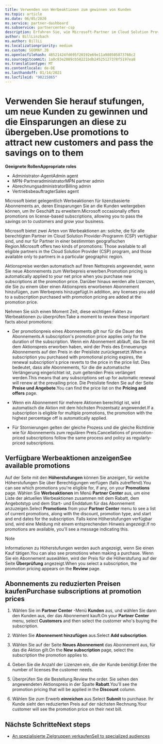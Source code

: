 ```yaml
---
title: Verwenden von Werbeaktionen zum gewinnen von Kunden
ms.topic: article
ms.date: 06/05/2020
ms.service: partner-dashboard
ms.subservice: partnercenter-csp
description: Erfahren Sie, wie Microsoft-Partner im Cloud Solution Provider-Programm Abonnements bei Promotionpreisen erwerben und die Einsparungen an Ihre Kunden weitergeben können.
author: BillLinzbach
ms.author: BillLi
ms.localizationpriority: medium
ms.custom: SEOMAY.20
ms.openlocfilehash: 48521424fd695f20192e69e11a980505873768c2
ms.sourcegitcommit: 1a0c83e2089cb58221bdb24525127378f5197ea8
ms.translationtype: MT
ms.contentlocale: de-DE
ms.lasthandoff: 01/14/2021
ms.locfileid: "98215865"
---
```

# <a name="use-promotions-to-attract-new-customers-and-pass-the-savings-on-to-them"></a><span data-ttu-id="09141-103">Verwenden Sie herauf stufungen, um neue Kunden zu gewinnen und die Einsparungen an diese zu übergeben.</span><span class="sxs-lookup"><span data-stu-id="09141-103">Use promotions to attract new customers and pass the savings on to them</span></span>



<span data-ttu-id="09141-104">**Geeignete Rollen**</span><span class="sxs-lookup"><span data-stu-id="09141-104">**Appropriate roles**</span></span>

- <span data-ttu-id="09141-105">Administrator-Agent</span><span class="sxs-lookup"><span data-stu-id="09141-105">Admin agent</span></span>
- <span data-ttu-id="09141-106">MPN-Partneradministrator</span><span class="sxs-lookup"><span data-stu-id="09141-106">MPN partner admin</span></span>
- <span data-ttu-id="09141-107">Abrechnungsadministrator</span><span class="sxs-lookup"><span data-stu-id="09141-107">Billing admin</span></span>
- <span data-ttu-id="09141-108">Vertriebsbeauftragter</span><span class="sxs-lookup"><span data-stu-id="09141-108">Sales agent</span></span>


<span data-ttu-id="09141-109">Microsoft bietet gelegentlich Werbeaktionen für lizenzbasierte Abonnements an, deren Einsparungen Sie an die Kunden weitergeben können, um Ihr Geschäft zu erweitern.</span><span class="sxs-lookup"><span data-stu-id="09141-109">Microsoft occasionally offers promotions on license-based subscriptions, allowing you to pass the savings on to customers and grow your business.</span></span> 

<span data-ttu-id="09141-110">Microsoft bietet zwei Arten von Werbeaktionen an: solche, die für alle berechtigten Partner im Cloud Solution Provider-Programm (CSP) verfügbar sind, und nur für Partner in einer bestimmten geografischen Region.</span><span class="sxs-lookup"><span data-stu-id="09141-110">Microsoft offers two kinds of promotions: Those available to all eligible partners in the Cloud Solution Provider (CSP) program, and those available only to partners in a particular geographic region.</span></span>

<span data-ttu-id="09141-111">Aktionspreise werden automatisch auf Ihren Nettopreis angewendet, wenn Sie neue Abonnements zum Werbepreis erwerben.</span><span class="sxs-lookup"><span data-stu-id="09141-111">Promotion pricing is automatically applied to your net price when you purchase new subscriptions at the promotion price.</span></span> <span data-ttu-id="09141-112">Darüber hinaus werden alle Lizenzen, die Sie zu einem über einen Aktionspreis erworbenen Abonnement hinzufügen, zum Werbepreis hinzugefügt.</span><span class="sxs-lookup"><span data-stu-id="09141-112">In addition, any licenses you add to a subscription purchased with promotion pricing are added at the promotion price.</span></span> 

<span data-ttu-id="09141-113">Nehmen Sie sich einen Moment Zeit, diese wichtigen Fakten zu Werbeaktionen zu überprüfen:</span><span class="sxs-lookup"><span data-stu-id="09141-113">Take a moment to review these important facts about promotions:</span></span>

- <span data-ttu-id="09141-114">Der promotionpreis eines Abonnements gilt nur für die Dauer des Abonnements.</span><span class="sxs-lookup"><span data-stu-id="09141-114">A subscription's promotion price applies only for the duration of the subscription.</span></span> <span data-ttu-id="09141-115">Wenn ein Abonnement abläuft, das Sie mit dem Aktionspreis erworben haben, wird der Preis des Erneuerungs Abonnements auf den Preis in der Preisliste zurückgesetzt.</span><span class="sxs-lookup"><span data-stu-id="09141-115">When a subscription you purchased with promotional pricing expires, the renewal subscription's price reverts to the price in the price list.</span></span> <span data-ttu-id="09141-116">Dies bedeutet, dass alle Abonnements, für die die automatische Verlängerung eingerichtet ist, zum geltenden Preis verlängert werden.</span><span class="sxs-lookup"><span data-stu-id="09141-116">This means that any subscriptions set up for automatic renewal will renew at the prevailing price.</span></span> <span data-ttu-id="09141-117">Die Preisliste finden Sie auf der Seite **Preise und Angebote**.</span><span class="sxs-lookup"><span data-stu-id="09141-117">You can find the price list on the **Pricing and offers** page.</span></span>

- <span data-ttu-id="09141-118">Wenn ein Abonnement für mehrere Aktionen berechtigt ist, wird automatisch die Aktion mit dem höchsten Prozentsatz angewendet.</span><span class="sxs-lookup"><span data-stu-id="09141-118">If a subscription is eligible for multiple promotions, the promotion with the highest percentage off is automatically applied.</span></span>

- <span data-ttu-id="09141-119">Für Stornierungen gelten der gleiche Prozess und die gleiche Richtlinie wie für Abonnements zum regulären Preis.</span><span class="sxs-lookup"><span data-stu-id="09141-119">Cancellations of promotion-priced subscriptions follow the same process and policy as regularly-priced subscriptions.</span></span>

## <a name="see-available-promotions"></a><span data-ttu-id="09141-120">Verfügbare Werbeaktionen anzeigen</span><span class="sxs-lookup"><span data-stu-id="09141-120">See available promotions</span></span>

<span data-ttu-id="09141-121">Auf der Seite mit den **Höherstufungen** können Sie anzeigen, für welche Höherstufungen Sie über Berechtigungen verfügen (falls zutreffend).</span><span class="sxs-lookup"><span data-stu-id="09141-121">You can see which promotions you're eligible for, if any, on your **Promotions** page.</span></span> <span data-ttu-id="09141-122">Wählen Sie **Werbeaktionen** im Menü **Partner Center** aus, um eine Liste der aktuellen Werbeaktionen zusammen mit dem Rabatt, dem Angebotstyp und dem Start- und Enddatum für das Abonnement anzuzeigen.</span><span class="sxs-lookup"><span data-stu-id="09141-122">Select **Promotions** from your **Partner Center** menu to see a list of current promotions, along with the discount, promotion type, and start and end dates for the subscription.</span></span> <span data-ttu-id="09141-123">Falls keine Höherstufungen verfügbar sind, wird eine Meldung mit einem entsprechenden Hinweis angezeigt.</span><span class="sxs-lookup"><span data-stu-id="09141-123">If no promotions are available, you'll see a message indicating this.</span></span> 

> [!NOTE]  
> <span data-ttu-id="09141-124">Informationen zu Höherstufungen werden auch angezeigt, wenn Sie einen Kauf tätigen.</span><span class="sxs-lookup"><span data-stu-id="09141-124">You can also see promotions when making a purchase.</span></span> <span data-ttu-id="09141-125">Wenn Sie ein Abonnement auswählen, wird der Preis für die Höherstufung auf der Seite **Überprüfung** angezeigt.</span><span class="sxs-lookup"><span data-stu-id="09141-125">When you select a subscription, the promotion pricing appears on the **Review** page.</span></span>

## <a name="purchase-subscriptions-at-promotion-prices"></a><span data-ttu-id="09141-126">Abonnements zu reduzierten Preisen kaufen</span><span class="sxs-lookup"><span data-stu-id="09141-126">Purchase subscriptions at promotion prices</span></span>

1. <span data-ttu-id="09141-127">Wählen Sie im **Partner Center** -Menü **Kunden** aus, und wählen Sie dann den Kunden aus, der das Abonnement kauft.</span><span class="sxs-lookup"><span data-stu-id="09141-127">On your **Partner Center** menu, select **Customers** and then select the customer who's buying the subscription.</span></span> 

2. <span data-ttu-id="09141-128">Wählen Sie **Abonnement hinzufügen** aus.</span><span class="sxs-lookup"><span data-stu-id="09141-128">Select **Add subscription**.</span></span>

3. <span data-ttu-id="09141-129">Wählen Sie auf der Seite **Neues Abonnement** das Abonnement aus, für das die Aktion gilt.</span><span class="sxs-lookup"><span data-stu-id="09141-129">On the **New subscription** page, select the subscription the promotion applies to.</span></span>

4. <span data-ttu-id="09141-130">Geben Sie die Anzahl der Lizenzen ein, die der Kunde benötigt.</span><span class="sxs-lookup"><span data-stu-id="09141-130">Enter the number of licenses the customer needs.</span></span> 

5. <span data-ttu-id="09141-131">Überprüfen Sie die Bestellung.</span><span class="sxs-lookup"><span data-stu-id="09141-131">Review the order.</span></span> <span data-ttu-id="09141-132">Sie sehen den angewendeten Aktionspreis in der Spalte **Rabatt**.</span><span class="sxs-lookup"><span data-stu-id="09141-132">You'll see the promotion pricing that will be applied in the **Discount** column.</span></span>  

6. <span data-ttu-id="09141-133">Wählen Sie zum Erwerb **einreichen** aus.</span><span class="sxs-lookup"><span data-stu-id="09141-133">Select **Submit** to purchase.</span></span> <span data-ttu-id="09141-134">Ihr Kunde sieht den reduzierten Preis auf der nächsten Rechnung.</span><span class="sxs-lookup"><span data-stu-id="09141-134">Your customer will see the promotion price on their next bill.</span></span>  


## <a name="next-steps"></a><span data-ttu-id="09141-135">Nächste Schritte</span><span class="sxs-lookup"><span data-stu-id="09141-135">Next steps</span></span>

- [<span data-ttu-id="09141-136">An spezialisierte Zielgruppen verkaufen</span><span class="sxs-lookup"><span data-stu-id="09141-136">Sell to specialized audiences</span></span>](sell-to-education-customers.md)